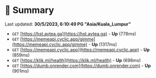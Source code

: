 # 📖 Summary
Last updated: **30/5/2023, 6:10:49 PG "Asia/Kuala_Lumpur"**

- `GET` [https://hst.aytea.ga](https://hst.aytea.ga) - **Up** (778ms)
- `GET` [https://memeapi.cyclic.app/gimme](https://memeapi.cyclic.app/gimme) - **Up** (1317ms)
- `GET` [https://memeapi.cyclic.app](https://memeapi.cyclic.app) - **Up** (859ms)
- `GET` [https://klik.ml/health](https://klik.ml/health) - **Up** (698ms)
- `GET` [https://dumb.onrender.com](https://dumb.onrender.com) - **Up** (901ms)
